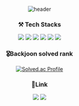 <!--### Hi there I'm Suyoung Yun👋


**Suyoung225/Suyoung225** is a ✨ _special_ ✨ repository because its `README.md` (this file) appears on your GitHub profile.

Here are some ideas to get you started:

- 🔭 I’m currently working on ...
- 🌱 I’m currently learning 
- 👯 I’m looking to collaborate on ...
- 🤔 I’m looking for help with ...
- 💬 Ask me about ...
- 📫 How to reach me: ...
- 😄 Pronouns: ...

-->

<div align=center> 
  
![header](https://capsule-render.vercel.app/api?type=wave&color=timeGradient&height=300&section=header&text=Suyoung's%20Github&fontSize=90)

 ### ⚒ Tech Stacks
<img src ="https://img.shields.io/badge/Spring-6DB33F?style=flat-square&logo=Spring&logoColor=white"/></a>
<img src="https://img.shields.io/badge/Java-007396?style=flat-square&logo=JAVA&logoColor=white"></a>
<img src ="https://img.shields.io/badge/Python-3776AB?style=flat-square&logo=Python&logoColor=white"/></a> 
<img src ="https://img.shields.io/badge/Redis-DC382D?style=flat-square&logo=Redis&logoColor=white"/></a> 
<img src="https://img.shields.io/badge/MySQL-4479A1?style=flat-square&logo=MySQL&logoColor=white"/>
<img src ="https://img.shields.io/badge/Amazon AWS-232F3E?style=flat-square&logo=Amazon AWS&logoColor=white"/></a>




 ### 🎖Backjoon solved rank
  
[![Solved.ac Profile](http://mazassumnida.wtf/api/v2/generate_badge?boj=8904su)](https://solved.ac/8904su/)

 ### 🔗Link
<a href="https://dev-daybyday.tistory.com"><img src="https://img.shields.io/badge/My Blog-000000?style=flat-square&logo=Tistory&logoColor=white"/></a>     <a href="mailto:8904su@gmail.com"><img src="https://img.shields.io/badge/Gmail-EA4335?style=flat-square&logo=Gmail&logoColor=white&link=mailto:8904su@gmail.com"/></a></p>
  
  

</div>
 
<!--

![Suyoung's GitHub stats](https://github-readme-stats.vercel.app/api?username=Suyoung225&show_icons=true&theme=radical)

## Tech Stacks
<img src ="https://img.shields.io/badge/Spring-6DB33F?style=flat-square&logo=Spring&logoColor=white"/></a>
<img src="https://img.shields.io/badge/java-007396?style=flat-square&logo=java&logoColor=white"></a>
<img src="https://img.shields.io/badge/MySQL-4479A1?style=flat-squaree&logo=MySQL&logoColor=white"/>
<img src ="https://img.shields.io/badge/Python-3776AB?style=flat-square&logo=Python&logoColor=white"/></a> 

<img src ="https://img.shields.io/badge/Spring Boot-6DB33F?style=flat-square&logo=Spring Boot&logoColor=white"/></a>
<img src ="https://img.shields.io/badge/MySQL-4479A1?style=flat-square&logo=MySQL&logoColor=white"/></a>
<img src ="https://img.shields.io/badge/Amazon AWS-232F3E?style=flat-square&logo=Amazon AWS&logoColor=white"/></a>
<img src ="https://img.shields.io/badge/Docker-2496ED?style=flat-square&logo=Docker&logoColor=white"/></a>

<img src ="https://img.shields.io/badge/Thymeleaf-005F0F?style=flat-square&logo=Thymeleaf&logoColor=white"/></a>
<img src ="https://img.shields.io/badge/Redis-DC382D?style=flat-square&logo=Redis&logoColor=white"/></a> 

<img src ="https://img.shields.io/badge/Flask-000000?style=flat-square&logo=Flask&logoColor=white"/></a>
<img src ="https://img.shields.io/badge/R-276DC3?style=flat-square&logo=R&logoColor=white"/></a>
<img src ="https://img.shields.io/badge/Python-3776AB?style=flat-square&logo=Python&logoColor=white"/></a> 

<img src ="https://img.shields.io/badge/C-A8B9CC?style=flat-square&logo=C&logoColor=white"/></a>
<img src ="https://img.shields.io/badge/C++-00599C?style=flat-square&logo=C++&logoColor=white"/></a>
<img src ="https://img.shields.io/badge/C Sharp-239120?style=flat-square&logo=C#&logoColor=white"/></a> 


<img src ="https://img.shields.io/badge/JavaScript-F7DF1E?style=flat-square&logo=JavaScript&logoColor=white"/></a>
<img src ="https://img.shields.io/badge/HTML5-E34F26?style=flat-square&logo=HTML5&logoColor=white"/></a>
<img src ="https://img.shields.io/badge/CSS3-1572B6?style=flat-square&logo=CSS3&logoColor=white"/></a>


## My Blog
<a href="[url]"><img src="https://img.shields.io/badge/Daily Dev-000000?style=flat-square&logo=Tistory&logoColor=white&link=[[https://dev-daybyday.tistory.com](https://dev-daybyday.tistory.com/)]"/></a>

-->

